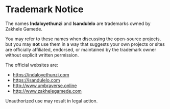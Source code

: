 # Trademark Notice

The names **Indaloyethunzi** and **Isandulelo** are trademarks owned by Zakhele Gamede.

You may refer to these names when discussing the open-source projects, but you may **not** use them in a way that suggests your own projects or sites are officially affiliated, endorsed, or maintained by the trademark owner without explicit written permission.

The official websites are:

- https://indaloyethunzi.com
- https://isandulelo.com
- http://www.umbraverse.online
- http://www.zakhelegamede.com

Unauthorized use may result in legal action.